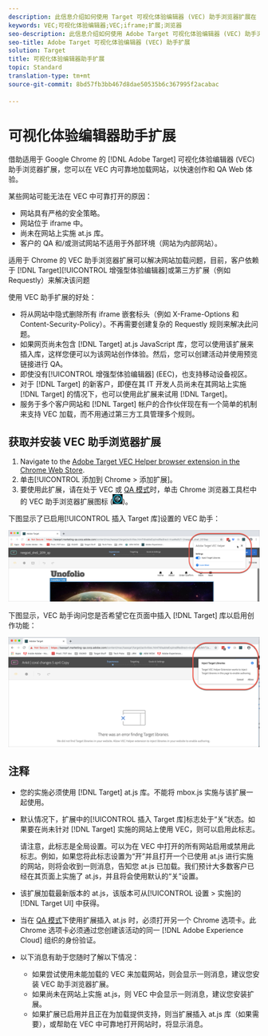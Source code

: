 ```yaml
---
description: 此信息介绍如何使用 Target 可视化体验编辑器 (VEC) 助手浏览器扩展在 VEC 内可靠地加载网站，以快速创作和 QA 体验。
keywords: VEC;可视化体验编辑器;VEC;iframe;扩展;浏览器
seo-description: 此信息介绍如何使用 Adobe Target 可视化体验编辑器 (VEC) 助手浏览器扩展在 VEC 内可靠地加载网站，以快速创作和 QA 体验。
seo-title: Adobe Target 可视化体验编辑器 (VEC) 助手扩展
solution: Target
title: 可视化体验编辑器助手扩展
topic: Standard
translation-type: tm+mt
source-git-commit: 8bd57fb3bb467d8dae50535b6c367995f2acabac

---
```



# 可视化体验编辑器助手扩展

借助适用于 Google Chrome 的 [!DNL Adobe Target] 可视化体验编辑器 (VEC) 助手浏览器扩展，您可以在 VEC 内可靠地加载网站，以快速创作和 QA Web 体验。

某些网站可能无法在 VEC 中可靠打开的原因：

* 网站具有严格的安全策略。
* 网站位于 iframe 中。
* 尚未在网站上实施 at.js 库。
* 客户的 QA 和/或测试网站不适用于外部环境（网站为内部网站）。

适用于 Chrome 的 VEC 助手浏览器扩展可以解决网站加载问题，目前，客户依赖于 [!DNL Target][!UICONTROL  增强型体验编辑器]或第三方扩展（例如 Requestly）来解决该问题

使用 VEC 助手扩展的好处：

* 将从网站中隐式删除所有 iframe 嵌套标头（例如 X-Frame-Options 和 Content-Security-Policy）。不再需要创建复杂的 Requestly 规则来解决此问题。
* 如果网页尚未包含 [!DNL Target] at.js JavaScript 库，您可以使用该扩展来插入库，这样您便可以为该网站创作体验。然后，您可以创建活动并使用预览链接进行 QA。
* 即使没有[!UICONTROL 增强型体验编辑器] (EEC)，也支持移动设备视区。
* 对于 [!DNL Target] 的新客户，即便在其 IT 开发人员尚未在其网站上实施 [!DNL Target] 的情况下，也可以使用此扩展来试用 [!DNL Target]。
* 服务于多个客户网站和 [!DNL Target] 帐户的合作伙伴现在有一个简单的机制来支持 VEC 加载，而不用通过第三方工具管理多个规则。

## 获取并安装 VEC 助手浏览器扩展

1. Navigate to the [Adobe Target VEC Helper browser extension in the Chrome Web Store](https://chrome.google.com/webstore/detail/adobe-target-vec-helper/ggjpideecfnbipkacplkhhaflkdjagak).
1. 单击[!UICONTROL 添加到 Chrome &gt; 添加扩展]。
1. 要使用此扩展，请在处于 VEC 或 [QA 模式](/help/c-activities/c-activity-qa/activity-qa.md)时，单击 Chrome 浏览器工具栏中的 VEC 助手浏览器扩展图标 (![VEC 助手图标](/help/c-experiences/c-visual-experience-composer/r-troubleshoot-composer/assets/vec-help-extension.png))。

下图显示了已启用[!UICONTROL 插入 Target 库]设置的 VEC 助手：

![VEC 助手 1](/help/c-experiences/c-visual-experience-composer/r-troubleshoot-composer/assets/vec-help-extension-1.png)

下图显示，VEC 助手询问您是否希望它在页面中插入 [!DNL Target] 库以启用创作功能：

![VEC 助手 2](/help/c-experiences/c-visual-experience-composer/r-troubleshoot-composer/assets/vec-helper.png)

## 注释

* 您的实施必须使用 [!DNL Target] at.js 库。不能将 mbox.js 实施与该扩展一起使用。
* 默认情况下，扩展中的[!UICONTROL 插入 Target 库]标志处于“关”状态。如果要在尚未针对 [!DNL Target] 实施的网站上使用 VEC，则可以启用此标志。

   请注意，此标志是全局设置。可以为在 VEC 中打开的所有网站启用或禁用此标志。例如，如果您将此标志设置为“开”并且打开一个已使用 at.js 进行实施的网站，则将会收到一则消息，告知您 at.js 已加载。我们预计大多数客户已经在其页面上实施了 at.js，并且将会使用默认的“关”设置。

* 该扩展加载最新版本的 at.js，该版本可从[!UICONTROL 设置 &gt; 实施]的 [!DNL Target UI] 中获得。
* 当在 [QA 模式](/help/c-activities/c-activity-qa/activity-qa.md)下使用扩展插入 at.js 时，必须打开另一个 Chrome 选项卡。此 Chrome 选项卡必须通过您创建该活动的同一 [!DNL Adobe Experience Cloud] 组织的身份验证。
* 以下消息有助于您随时了解以下情况：

   * 如果尝试使用未能加载的 VEC 来加载网站，则会显示一则消息，建议您安装 VEC 助手浏览器扩展。
   * 如果尚未在网站上实施 at.js，则 VEC 中会显示一则消息，建议您安装扩展。
   * 如果扩展已启用并且正在为加载提供支持，则当扩展插入 at.js 库（如果需要），或帮助在 VEC 中可靠地打开网站时，将显示消息。